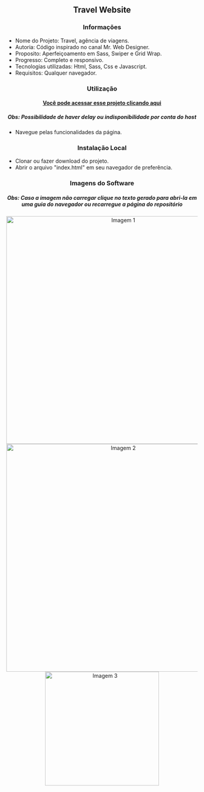 <h2 align="center">Travel Website</h2>

<h3 align="center">Informações</h3>
 
- Nome do Projeto: Travel, agência de viagens.
- Autoria: Código inspirado no canal Mr. Web Designer.
- Proposito: Aperfeiçoamento em Sass, Swiper e Grid Wrap.
- Progresso: Completo e responsivo.
- Tecnologias utilizadas: Html, Sass, Css e Javascript.
- Requisitos: Qualquer navegador.

<h3 align="center">Utilização</h3>

<h4 align="center"><a href="https://joaopedrolt.github.io/travel-frontend/">Você pode acessar esse projeto clicando aqui</a></h3>
<h5 align="center">Obs: Possibilidade de haver delay ou indisponibilidade por conta do host</h5>

- Navegue pelas funcionalidades da página.

<h3 align="center">Instalação Local</h3>

- Clonar ou fazer download do projeto.
- Abrir o arquivo "index.html" em seu navegador de preferência.

<h3 align="center">Imagens do Software</h3>

<h5 align="center">Obs: Caso a imagem não carregar clique no texto gerado para abri-la em uma guia do navegador ou recarregue a página do repositório</h5>

<div align="center"><img src="http://drive.google.com/uc?export=view&id=120-4Mj7gVaWGsOnJVTaEa_1j2LMCD-ez" width=600 alt="Imagem 1" /></div>

<div align="center"><img src="http://drive.google.com/uc?export=view&id=1_-wk_WGbZ9VpUxVT6bnGqq1oBjou6MnJ" width=600 alt="Imagem 2" /></div>

<div align="center"><img src="http://drive.google.com/uc?export=view&id=1gAZwQO7MgemEPHs0jpV63xmKLLVlF0og" width=300 alt="Imagem 3" /></div>
